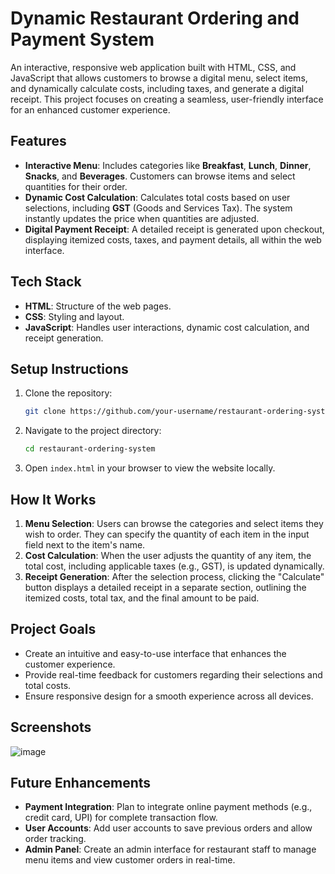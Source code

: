 # Dynamic Restaurant Ordering and Payment System

An interactive, responsive web application built with HTML, CSS, and JavaScript that allows customers to browse a digital menu, select items, and dynamically calculate costs, including taxes, and generate a digital receipt. This project focuses on creating a seamless, user-friendly interface for an enhanced customer experience.

## Features

- **Interactive Menu**: Includes categories like **Breakfast**, **Lunch**, **Dinner**, **Snacks**, and **Beverages**. Customers can browse items and select quantities for their order.
- **Dynamic Cost Calculation**: Calculates total costs based on user selections, including **GST** (Goods and Services Tax). The system instantly updates the price when quantities are adjusted.
- **Digital Payment Receipt**: A detailed receipt is generated upon checkout, displaying itemized costs, taxes, and payment details, all within the web interface.

## Tech Stack

- **HTML**: Structure of the web pages.
- **CSS**: Styling and layout.
- **JavaScript**: Handles user interactions, dynamic cost calculation, and receipt generation.

## Setup Instructions

1. Clone the repository:
    ```bash
    git clone https://github.com/your-username/restaurant-ordering-system.git
    ```

2. Navigate to the project directory:
    ```bash
    cd restaurant-ordering-system
    ```

3. Open `index.html` in your browser to view the website locally.

## How It Works

1. **Menu Selection**: Users can browse the categories and select items they wish to order. They can specify the quantity of each item in the input field next to the item's name.
2. **Cost Calculation**: When the user adjusts the quantity of any item, the total cost, including applicable taxes (e.g., GST), is updated dynamically.
3. **Receipt Generation**: After the selection process, clicking the "Calculate" button displays a detailed receipt in a separate section, outlining the itemized costs, total tax, and the final amount to be paid.

## Project Goals

- Create an intuitive and easy-to-use interface that enhances the customer experience.
- Provide real-time feedback for customers regarding their selections and total costs.
- Ensure responsive design for a smooth experience across all devices.

## Screenshots

![image](https://github.com/user-attachments/assets/6c42ec6b-5694-47a0-8498-b9198c9f2ddc)


## Future Enhancements

- **Payment Integration**: Plan to integrate online payment methods (e.g., credit card, UPI) for complete transaction flow.
- **User Accounts**: Add user accounts to save previous orders and allow order tracking.
- **Admin Panel**: Create an admin interface for restaurant staff to manage menu items and view customer orders in real-time.

